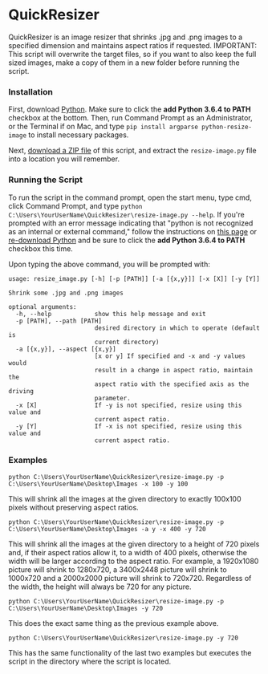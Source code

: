 # QuickResizer
QuickResizer is an image resizer that shrinks .jpg and .png images to a specified dimension and maintains aspect ratios if requested. IMPORTANT: This script will overwrite the target files, so if you want to also keep the full sized images, make a copy of them in a new folder before running the script.

### Installation
First, download [Python][python-download]. Make sure to click the **add Python 3.6.4 to PATH** checkbox at the bottom. Then, run Command Prompt as an Administrator, or the Terminal if on Mac, and type `pip install argparse python-resize-image` to install necessary packages.  

Next, [download a ZIP file][zip-file] of this script, and extract the `resize-image.py` file
into a location you will remember.

### Running the Script
To run the script in the command prompt, open the start menu, type cmd, click Command Prompt,
and type `python C:\Users\YourUserName\QuickResizer\resize-image.py --help`. If
you're prompted with an error message indicating that "python is not recognized
as an internal or external command,"
follow the instructions on [this page][addToPathPage] or [re-download Python][python-download] and be sure to click the **add Python 3.6.4 to PATH** checkbox this time.

Upon typing the above command, you will be prompted with:
```
usage: resize_image.py [-h] [-p [PATH]] [-a [{x,y}]] [-x [X]] [-y [Y]]

Shrink some .jpg and .png images

optional arguments:
  -h, --help            show this help message and exit
  -p [PATH], --path [PATH]
                        desired directory in which to operate (default is
                        current directory)
  -a [{x,y}], --aspect [{x,y}]
                        [x or y] If specified and -x and -y values would
                        result in a change in aspect ratio, maintain the
                        aspect ratio with the specified axis as the driving
                        parameter.
  -x [X]                If -y is not specified, resize using this value and
                        current aspect ratio.
  -y [Y]                If -x is not specified, resize using this value and
                        current aspect ratio.
```

### Examples
`python C:\Users\YourUserName\QuickResizer\resize-image.py -p C:\Users\YourUserName\Desktop\Images -x 100 -y 100`

This will shrink all the images at the given directory to exactly 100x100 pixels without preserving aspect ratios.

`python C:\Users\YourUserName\QuickResizer\resize-image.py -p C:\Users\YourUserName\Desktop\Images -a y -x 400 -y 720`

This will shrink all the images at the given directory to a height of 720 pixels and, if their aspect ratios allow it, to a width of 400 pixels, otherwise the width will be larger according to the aspect ratio. For example, a 1920x1080 picture will shrink to 1280x720, a 3400x2448 picture will shrink to 1000x720 and a 2000x2000 picture will shrink to 720x720. Regardless of the width, the height will always be 720 for any picture.

`python C:\Users\YourUserName\QuickResizer\resize-image.py -p C:\Users\YourUserName\Desktop\Images -y 720`

This does the exact same thing as the previous example above.

`python C:\Users\YourUserName\QuickResizer\resize-image.py -y 720`

This has the same functionality of the last two examples but executes the script in the directory where the script is located.



[python-download]: "https://www.python.org/downloads/"
[zip-file]: "https://github.com/TinkerYpsi/QuickResizer/archive/master.zip"
[addToPathPage]: "https://www.pythoncentral.io/add-python-to-path-python-is-not-recognized-as-an-internal-or-external-command/"
